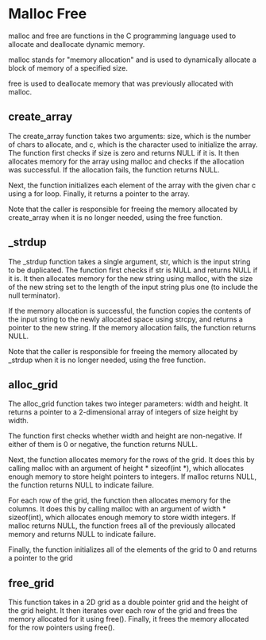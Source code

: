 # Malloc Free
malloc and free are functions in the C programming language used to allocate and deallocate dynamic memory.

malloc stands for "memory allocation" and is used to dynamically allocate a block of memory of a specified size.

free is used to deallocate memory that was previously allocated with malloc.


## create_array
The create_array function takes two arguments: size, which is the number of chars to allocate, and c, which is the character used to initialize the array. The function first checks if size is zero and returns NULL if it is. It then allocates memory for the array using malloc and checks if the allocation was successful. If the allocation fails, the function returns NULL.

Next, the function initializes each element of the array with the given char c using a for loop. Finally, it returns a pointer to the array.

Note that the caller is responsible for freeing the memory allocated by create_array when it is no longer needed, using the free function.


## _strdup
The _strdup function takes a single argument, str, which is the input string to be duplicated. The function first checks if str is NULL and returns NULL if it is. It then allocates memory for the new string using malloc, with the size of the new string set to the length of the input string plus one (to include the null terminator).

If the memory allocation is successful, the function copies the contents of the input string to the newly allocated space using strcpy, and returns a pointer to the new string. If the memory allocation fails, the function returns NULL.

Note that the caller is responsible for freeing the memory allocated by _strdup when it is no longer needed, using the free function.

## alloc_grid
The alloc_grid function takes two integer parameters: width and height. It returns a pointer to a 2-dimensional array of integers of size height by width.

The function first checks whether width and height are non-negative. If either of them is 0 or negative, the function returns NULL.

Next, the function allocates memory for the rows of the grid. It does this by calling malloc with an argument of height * sizeof(int *), which allocates enough memory to store height pointers to integers. If malloc returns NULL, the function returns NULL to indicate failure.

For each row of the grid, the function then allocates memory for the columns. It does this by calling malloc with an argument of width * sizeof(int), which allocates enough memory to store width integers. If malloc returns NULL, the function frees all of the previously allocated memory and returns NULL to indicate failure.

Finally, the function initializes all of the elements of the grid to 0 and returns a pointer to the grid

## free_grid
This function takes in a 2D grid as a double pointer grid and the height of the grid height. It then iterates over each row of the grid and frees the memory allocated for it using free(). Finally, it frees the memory allocated for the row pointers using free().